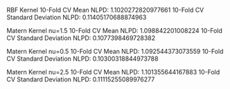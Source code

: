 RBF Kernel
10-Fold CV Mean NLPD: 1.1020272820977661
10-Fold CV Standard Deviation NLPD: 0.11405170688874963

Matern Kernel nu=1.5
10-Fold CV Mean NLPD: 1.098842201008224
10-Fold CV Standard Deviation NLPD: 0.1077398469728382

Matern Kernel nu=0.5
10-Fold CV Mean NLPD: 1.092544373073559
10-Fold CV Standard Deviation NLPD: 0.10300318844973788

Matern Kernel nu=2.5
10-Fold CV Mean NLPD: 1.101355644167883
10-Fold CV Standard Deviation NLPD: 0.11115255089976277